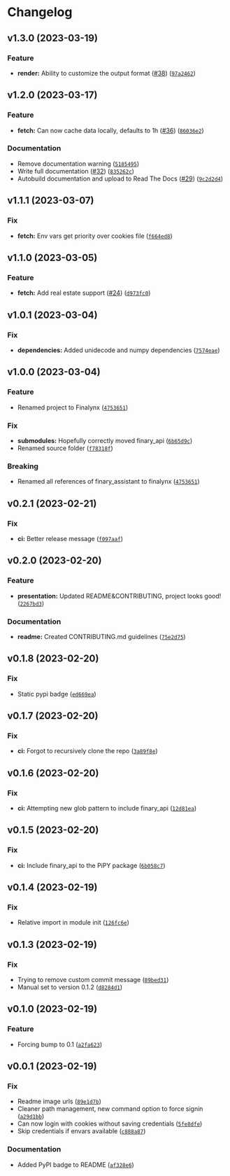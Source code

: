 # Changelog

<!--next-version-placeholder-->

## v1.3.0 (2023-03-19)
### Feature
* **render:** Ability to customize the output format ([#38](https://github.com/MadeInPierre/finalynx/issues/38)) ([`97a2462`](https://github.com/MadeInPierre/finalynx/commit/97a24622ee18fa7f1ecf4ad673e57ae69fbd0631))

## v1.2.0 (2023-03-17)
### Feature
* **fetch:** Can now cache data locally, defaults to 1h ([#36](https://github.com/MadeInPierre/finalynx/issues/36)) ([`86036e2`](https://github.com/MadeInPierre/finalynx/commit/86036e2002a28653ceaba6798815ac641c24aef3))

### Documentation
* Remove documentation warning ([`5185495`](https://github.com/MadeInPierre/finalynx/commit/51854955e77c28c3b2c67d5dbed7e15979cd101d))
* Write full documentation ([#32](https://github.com/MadeInPierre/finalynx/issues/32)) ([`835262c`](https://github.com/MadeInPierre/finalynx/commit/835262cac2b44fd6a72be653f2da26ad9f04a882))
* Autobuild documentation and upload to Read The Docs ([#29](https://github.com/MadeInPierre/finalynx/issues/29)) ([`9c2d2d4`](https://github.com/MadeInPierre/finalynx/commit/9c2d2d4533bbfabf81549a56f65ee6a5dacb3f55))

## v1.1.1 (2023-03-07)
### Fix
* **fetch:** Env vars get priority over cookies file ([`f664ed8`](https://github.com/MadeInPierre/finalynx/commit/f664ed876ab35ee3c348b8168994dfbd5f5dd3d6))

## v1.1.0 (2023-03-05)
### Feature
* **fetch:** Add real estate support ([#24](https://github.com/MadeInPierre/finalynx/issues/24)) ([`d973fc0`](https://github.com/MadeInPierre/finalynx/commit/d973fc025eeeafc67b11089987b45d73272389b5))

## v1.0.1 (2023-03-04)
### Fix
* **dependencies:** Added unidecode and numpy dependencies ([`7574eae`](https://github.com/MadeInPierre/finalynx/commit/7574eae6261a3fdd6650c28bd3f530ae1d2d2026))

## v1.0.0 (2023-03-04)
### Feature
* Renamed project to Finalynx ([`4753651`](https://github.com/MadeInPierre/finalynx/commit/4753651ceac0d51514effb0b5ac2723d7dc26d51))

### Fix
* **submodules:** Hopefully correctly moved finary_api ([`6b65d9c`](https://github.com/MadeInPierre/finalynx/commit/6b65d9c97365f325cd4aeb2649bcdd1f6f8a56a8))
* Renamed source folder ([`f78318f`](https://github.com/MadeInPierre/finalynx/commit/f78318f5b6ddcc13d97e53586bc6592541817022))

### Breaking
* Renamed all references of finary_assistant to finalynx ([`4753651`](https://github.com/MadeInPierre/finalynx/commit/4753651ceac0d51514effb0b5ac2723d7dc26d51))

## v0.2.1 (2023-02-21)
### Fix
* **ci:** Better release message ([`f097aaf`](https://github.com/MadeInPierre/finalynx/commit/f097aaf52337ef2f456308c720d79746887bb1e3))

## v0.2.0 (2023-02-20)
### Feature
* **presentation:** Updated README&CONTRIBUTING, project looks good! ([`2267bd3`](https://github.com/MadeInPierre/finalynx/commit/2267bd333242145b55a6393deed6c41014aeaf9f))

### Documentation
* **readme:** Created CONTRIBUTING.md guidelines ([`75e2d75`](https://github.com/MadeInPierre/finalynx/commit/75e2d758328cce9e18ee02dc2f8d2580677d1bf4))

## v0.1.8 (2023-02-20)
### Fix
* Static pypi badge ([`ed669ea`](https://github.com/MadeInPierre/finalynx/commit/ed669ea65bf946af2fa7bd8d53b762fa469260e2))

## v0.1.7 (2023-02-20)
### Fix
* **ci:** Forgot to recursively clone the repo ([`3a89f8e`](https://github.com/MadeInPierre/finalynx/commit/3a89f8e015b422ae86a232377f55e97adaf3a2b1))

## v0.1.6 (2023-02-20)
### Fix
* **ci:** Attempting new glob pattern to include finary_api ([`12d81ea`](https://github.com/MadeInPierre/finalynx/commit/12d81ea2c0bc2e7cdeacd4417e2e642cdf7a8d04))

## v0.1.5 (2023-02-20)
### Fix
* **ci:** Include finary_api to the PiPY package ([`6b058c7`](https://github.com/MadeInPierre/finalynx/commit/6b058c7abda05d78896389289f6280e7b7f8a5dc))

## v0.1.4 (2023-02-19)
### Fix
* Relative import in module init ([`126fc6e`](https://github.com/MadeInPierre/finalynx/commit/126fc6eda9dbc75b9e1af66ac617e7e46062b6f3))

## v0.1.3 (2023-02-19)
### Fix
* Trying to remove custom commit message ([`89bed31`](https://github.com/MadeInPierre/finalynx/commit/89bed317f66a4a27ac83e17586a9e8994abae632))
* Manual set to version 0.1.2 ([`d8284d1`](https://github.com/MadeInPierre/finalynx/commit/d8284d13c02bf4a525b9204948968c37a673a7b2))

## v0.1.0 (2023-02-19)
### Feature
* Forcing bump to 0.1 ([`a2fa623`](https://github.com/MadeInPierre/finalynx/commit/a2fa623d10a1ea20f236bf6784fa21599014de09))

## v0.0.1 (2023-02-19)
### Fix
* Readme image urls ([`89e1d7b`](https://github.com/MadeInPierre/finalynx/commit/89e1d7b169ffa59e9c869f03da6e740c90acf854))
* Cleaner path management, new command option to force signin ([`a29d1bb`](https://github.com/MadeInPierre/finalynx/commit/a29d1bb9bc4c3c0cf8cb152c5205f8e2b142c4f8))
* Can now login with cookies without saving credentials ([`5fe8dfe`](https://github.com/MadeInPierre/finalynx/commit/5fe8dfe8645feba0ab2b55c73e610f6b9668472a))
* Skip credentials if envars available ([`c888a87`](https://github.com/MadeInPierre/finalynx/commit/c888a8756117d1087b4a943a1e4693ea6c2f7ee7))

### Documentation
* Added PyPI badge to README ([`af328e6`](https://github.com/MadeInPierre/finalynx/commit/af328e673691cbca4db73313aba7637ce4f20214))
